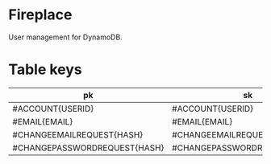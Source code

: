 # Fireplace

User management for DynamoDB.

# Table keys

| pk                           | sk                           | gsi1pk           | gsi1sk         |
|------------------------------|------------------------------|------------------|----------------|
| #ACCOUNT{USERID}             | #ACCOUNT{USERID}             |                  |                |
| #EMAIL{EMAIL}                | #EMAIL{EMAIL}                |                  |                |
| #CHANGEEMAILREQUEST{HASH}    | #CHANGEEMAILREQUEST{HASH}    |                  |                |
| #CHANGEPASSWORDREQUEST{HASH} | #CHANGEPASSWORDREQUEST{HASH} |                  |                |

